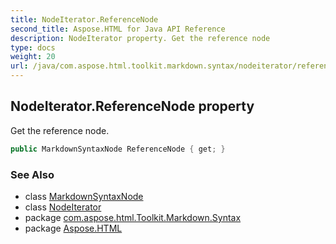 ```yaml
---
title: NodeIterator.ReferenceNode
second_title: Aspose.HTML for Java API Reference
description: NodeIterator property. Get the reference node
type: docs
weight: 20
url: /java/com.aspose.html.toolkit.markdown.syntax/nodeiterator/referencenode/
---
```

## NodeIterator.ReferenceNode property

Get the reference node.

```java
public MarkdownSyntaxNode ReferenceNode { get; }
```

### See Also

* class [MarkdownSyntaxNode](../../markdownsyntaxnode/)
* class [NodeIterator](../)
* package [com.aspose.html.Toolkit.Markdown.Syntax](../../nodeiterator/)
* package [Aspose.HTML](../../../)
